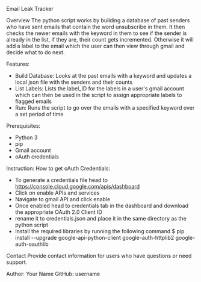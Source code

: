 Email Leak Tracker 

Overview
The python script works by building a database of past senders who have sent emails that contain the word unsubscribe in them. It then checks the newer emails with the keyword in them to see if the sender is already in the list, if they are, their count gets incremented. Otherwise it will add a label to the email which the user can then view through gmail and decide what to do next.

Features:
- Build Database: Looks at the past emails with a keyword and updates a local json file with the senders and their counts
- List Labels: Lists the label_ID for the labels in a user's gmail account which can then be used in the script to assign appropriate labels to flagged emails
- Run: Runs the script to go over the emails with a specified keyword over a set period of time

Prerequisites:
- Python 3
- pip
- Gmail account
- oAuth credentials

Instruction:
  How to get oAuth Credentials:
  - To generate a credentials file head to https://console.cloud.google.com/apis/dashboard
  - Click on enable APIs and services
  - Navigate to gmail API and click enable
  - Once enabled head to credentials tab in the dashboard and download the appropriate OAuth 2.0 Client ID
  - rename it to credentials.json and place it in the same directory as the python script
  - Install the required libraries by running the following command
    $  pip install --upgrade google-api-python-client google-auth-httplib2 google-auth-oauthlib


Contact
Provide contact information for users who have questions or need support.

Author: Your Name
GitHub: username
